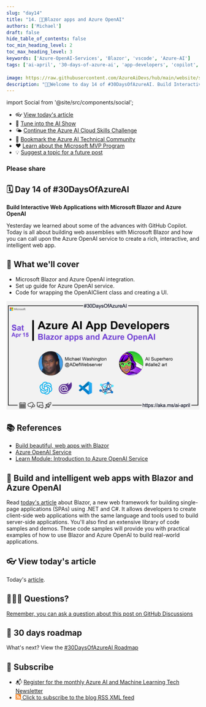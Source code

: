 ```yaml
---
slug: "day14"
title: "14. 🧑‍💻Blazor apps and Azure OpenAI"
authors: ['Michael']
draft: false
hide_table_of_contents: false
toc_min_heading_level: 2
toc_max_heading_level: 3
keywords: ['Azure-OpenAI-Services', 'Blazor', 'vscode', 'Azure-AI']
tags: ['ai-april', '30-days-of-azure-ai', 'app-developers', 'copilot', 'open-ai']

image: https://raw.githubusercontent.com/AzureAiDevs/hub/main/website/static/img/2023-aia/banner-day14.png
description: "🧑‍💻Welcome to day 14 of #30DaysOfAzureAI. Build Interactive Web Applications with Microsoft Blazor and Azure OpenAI https://azureaidevs.github.io/hub/2023-aia/day14"
---
```


import Social from '@site/src/components/social';

<head>

  <link rel="canonical" href="https://blazorhelpwebsite.com/ViewBlogPost/2065"  />
  </head>

- 👓 [View today's article](https://blazorhelpwebsite.com/ViewBlogPost/2065)
- 🍿 [Tune into the AI Show](https://aka.ms/ai-april-ai-show)
- 🌤️ [Continue the Azure AI Cloud Skills Challenge](https://aka.ms/30-days-of-azure-ai-challenge)
- 🏫 [Bookmark the Azure AI Technical Community](https://aka.ms/ai-april-tech-community)
- ❤️ [Learn about the Microsoft MVP Program](https://aka.ms/ai-april-mvp-program)
- 💡 [Suggest a topic for a future post](https://github.com/AzureAiDevs/hub/discussions/categories/call-for-content)

### Please share

<Social
    page_url="https://azureaidevs.github.io/hub/2023-aia/day14"
    image_url="https://raw.githubusercontent.com/AzureAiDevs/hub/main/website/static/img/2023-aia/banner-day14.png"
    title="Blazor apps and Azure OpenAI"
    description= "🧑‍💻Day 14 of #30DaysOfAzureAI. Learn how to build interactive web apps with Microsoft Blazor and Azure OpenAI. Create intelligent intuitive experiences. Take your web development to the next level!"
    hashtags="AI,AzureOpenAI,Blazor"
    hashtag="#30DaysOfAzureAi"
/>

## 🗓️ Day 14 of #30DaysOfAzureAI

<!-- README
The following description is also used for the tweet. So it should be action oriented and grab attention 
If you update the description, please update the description: in the frontmatter as well.
-->

**Build Interactive Web Applications with Microsoft Blazor and Azure OpenAI**

<!-- README
The following is the intro to the post. It should be a short teaser for the post.
-->

Yesterday we learned about some of the advances with GitHub Copilot. Today is all about building web assemblies with Microsoft Blazor and how you can call upon the Azure OpenAI service to create a rich, interactive, and intelligent web app. 

## 🎯 What we'll cover

<!-- README
The following list is the main points of the post. There should be 3-4 main points.
 -->


- Microsoft Blazor and Azure OpenAI integration.
- Set up guide for Azure OpenAI service.
- Code for wrapping the OpenAIClient class and creating a UI.

<!-- 
- Main point 1
- Main point 2
- Main point 3 
- Main point 4
-->

[![Image banner for day 14](./../../static/img/2023-aia/banner-day14.png)](https://blazorhelpwebsite.com/ViewBlogPost/2065)


<!-- README
Add or update a list relevant references here. These could be links to other blog posts, Microsoft Learn Module, videos, or other resources.
-->



## 📚 References

- [Build beautiful, web apps with Blazor](https://dotnet.microsoft.com/apps/aspnet/web-apps/blazor)
- [Azure OpenAI Service](https://azure.microsoft.com/products/cognitive-services/openai-service?WT.mc_id=aiml-89446-dglover)
- [Learn Module: Introduction to Azure OpenAI Service](https://learn.microsoft.com/training/modules/explore-azure-openai?WT.mc_id=aiml-89446-dglover)


<!-- README
The following is the body of the post. It should be an overview of the post that you are referencing.
See the Learn More section, if you supplied a canonical link, then will be displayed here.
-->


## 🚌 Build and intelligent web apps with Blazor and Azure OpenAI

Read [today's article](https://blazorhelpwebsite.com/ViewBlogPost/2065) about Blazor, a new web framework for building single-page applications (SPAs) using .NET and C#. It allows developers to create client-side web applications with the same language and tools used to build server-side applications. You'll also find an extensive library of code samples and demos. These code samples will provide you with practical examples of how to use Blazor and Azure OpenAI to build real-world applications.

## 👓 View today's article

Today's [article](https://blazorhelpwebsite.com/ViewBlogPost/2065).


## 🙋🏾‍♂️ Questions?

[Remember, you can ask a question about this post on GitHub Discussions](https://github.com/AzureAiDevs/hub/discussions/categories/azure-ai-app-developers)

## 📍 30 days roadmap

What's next? View the [#30DaysOfAzureAI Roadmap](/hub/roadmap/30days)

## 🧲 Subscribe

- 📬 [Register for the monthly Azure AI and Machine Learning Tech Newsletter](https://aka.ms/azure-ai-dev-newsletter)
- [![The image is the blog RSS feed available icon](./../../static/img/2023-aia/rss.png) Click to subscribe to the blog RSS XML feed](https://azureaidevs.github.io/hub/2023-aia/rss.xml)